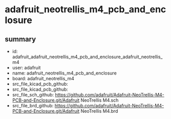 # adafruit_neotrellis_m4_pcb_and_enclosure
 
## summary 
* id: adafruit_adafruit_neotrellis_m4_pcb_and_enclosure_adafruit_neotrellis_m4
* user: adafruit
* name: adafruit_neotrellis_m4_pcb_and_enclosure
* board: adafruit_neotrellis_m4
* src_file_kicad_pcb_github: 
* src_file_kicad_pcb_github: 
* src_file_sch_github: https://github.com/adafruit/Adafruit-NeoTrellis-M4-PCB-and-Enclosure.git/Adafruit NeoTrellis M4.sch
* src_file_brd_github: https://github.com/adafruit/Adafruit-NeoTrellis-M4-PCB-and-Enclosure.git/Adafruit NeoTrellis M4.brd



